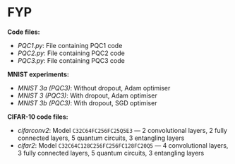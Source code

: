 # FYP

**Code files:**    
* _PQC1.py_: File containing PQC1 code  
* _PQC2.py_: File containing PQC2 code  
* _PQC3.py_: File containing PQC3 code  

**MNIST experiments:**    
* _MNIST 3a (PQC3)_: Without dropout, Adam optimiser  
* _MNIST 3 (PQC3)_: With dropout, Adam optimiser  
* _MNIST 3b (PQC3)_: With dropout, SGD optimiser  

**CIFAR-10 code files:**    
* _cifarconv2_: Model `C32C64FC256FC25Q5E3` — 2 convolutional layers, 2 fully connected layers, 5 quantum circuits, 3 entangling layers  
* _cifar2_: Model `C32C64C128C256FC256FC128FC20Q5` — 4 convolutional layers, 3 fully connected layers, 5 quantum circuits, 3 entangling layers  
